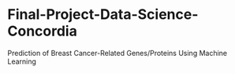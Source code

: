 # Final-Project-Data-Science-Concordia
Prediction of Breast Cancer-Related Genes/Proteins Using Machine Learning
